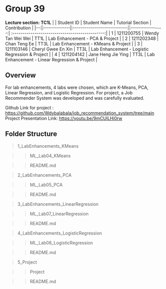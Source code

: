 # Group 39

**Lecture section: TC1L**
| | Student ID     | Student Name                | Tutorial Section | Contribution                                    |
|--:|:-------------|:---------------------------:|:----------------:| :----------------------------------------------:|
| 1 | 1211200755   | Wendy Tan Wei Wei           | TT1L             | Lab Enhancement - PCA & Project                 |
| 2 | 1211202348   | Chan Teng Ee                | TT3L             | Lab Enhancement - KMeans & Project              |
| 3 | 1211103146   | Cheryl Gwee En Xin          | TT3L             | Lab Enhancement - Logistic Regression & Project |
| 4 | 1211204142   | Jane Heng Jie Ying          | TT3L             | Lab Enhancement - Linear Regression & Project   |


## Overview
For lab enhancements, 4 labs were chosen, which are K-Means, PCA, Linear Regression, and Logistic Regression. For project, a Job Recommender System was developed and was carefully evaluated. 

Github Link for project : https://github.com/Wdybalabala/job_recommendation_system/tree/main
Project Presentation Link: https://youtu.be/9mCUlLHi0rw

## Folder Structure

>1_LabEnhancements_KMeans

>>ML_Lab04_KMeans

>>README.md

>2_LabEnhancements_PCA

>>ML_Lab05_PCA

>>README.md

>3_LabEnhancements_LinearRegression

>>ML_Lab07_LinearRegression

>>README.md

>4_LabEnhancements_LogisticRegression

>>ML_Lab08_LogisticRegression

>>README.md

>5_Project

>> Project

>> README.md